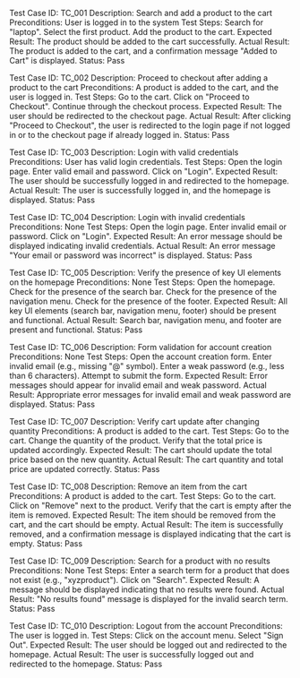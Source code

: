 Test Case ID: TC_001
Description: Search and add a product to the cart
Preconditions: User is logged in to the system
Test Steps:
Search for "laptop".
Select the first product.
Add the product to the cart.
Expected Result: The product should be added to the cart successfully.
Actual Result: The product is added to the cart, and a confirmation message "Added to Cart" is displayed.
Status: Pass

Test Case ID: TC_002
Description: Proceed to checkout after adding a product to the cart
Preconditions: A product is added to the cart, and the user is logged in.
Test Steps:
Go to the cart.
Click on "Proceed to Checkout".
Continue through the checkout process.
Expected Result: The user should be redirected to the checkout page.
Actual Result: After clicking "Proceed to Checkout", the user is redirected to the login page if not logged in or to the checkout page if already logged in.
Status: Pass

Test Case ID: TC_003
Description: Login with valid credentials
Preconditions: User has valid login credentials.
Test Steps:
Open the login page.
Enter valid email and password.
Click on "Login".
Expected Result: The user should be successfully logged in and redirected to the homepage.
Actual Result: The user is successfully logged in, and the homepage is displayed.
Status: Pass

Test Case ID: TC_004
Description: Login with invalid credentials
Preconditions: None
Test Steps:
Open the login page.
Enter invalid email or password.
Click on "Login".
Expected Result: An error message should be displayed indicating invalid credentials.
Actual Result: An error message "Your email or password was incorrect" is displayed.
Status: Pass

Test Case ID: TC_005
Description: Verify the presence of key UI elements on the homepage
Preconditions: None
Test Steps:
Open the homepage.
Check for the presence of the search bar.
Check for the presence of the navigation menu.
Check for the presence of the footer.
Expected Result: All key UI elements (search bar, navigation menu, footer) should be present and functional.
Actual Result: Search bar, navigation menu, and footer are present and functional.
Status: Pass

Test Case ID: TC_006
Description: Form validation for account creation
Preconditions: None
Test Steps:
Open the account creation form.
Enter invalid email (e.g., missing "@" symbol).
Enter a weak password (e.g., less than 6 characters).
Attempt to submit the form.
Expected Result: Error messages should appear for invalid email and weak password.
Actual Result: Appropriate error messages for invalid email and weak password are displayed.
Status: Pass

Test Case ID: TC_007
Description: Verify cart update after changing quantity
Preconditions: A product is added to the cart.
Test Steps:
Go to the cart.
Change the quantity of the product.
Verify that the total price is updated accordingly.
Expected Result: The cart should update the total price based on the new quantity.
Actual Result: The cart quantity and total price are updated correctly.
Status: Pass

Test Case ID: TC_008
Description: Remove an item from the cart
Preconditions: A product is added to the cart.
Test Steps:
Go to the cart.
Click on "Remove" next to the product.
Verify that the cart is empty after the item is removed.
Expected Result: The item should be removed from the cart, and the cart should be empty.
Actual Result: The item is successfully removed, and a confirmation message is displayed indicating that the cart is empty.
Status: Pass

Test Case ID: TC_009
Description: Search for a product with no results
Preconditions: None
Test Steps:
Enter a search term for a product that does not exist (e.g., "xyzproduct").
Click on "Search".
Expected Result: A message should be displayed indicating that no results were found.
Actual Result: "No results found" message is displayed for the invalid search term.
Status: Pass

Test Case ID: TC_010
Description: Logout from the account
Preconditions: The user is logged in.
Test Steps:
Click on the account menu.
Select "Sign Out".
Expected Result: The user should be logged out and redirected to the homepage.
Actual Result: The user is successfully logged out and redirected to the homepage.
Status: Pass
